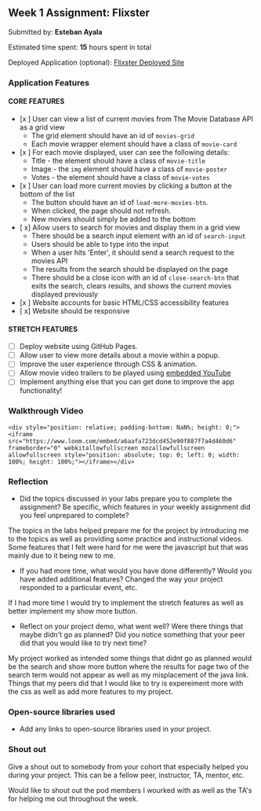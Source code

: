 

## Week 1 Assignment: Flixster

Submitted by: **Esteban Ayala**

Estimated time spent: **15** hours spent in total

Deployed Application (optional): [Flixster Deployed Site](ADD_LINK_HERE)

### Application Features

#### CORE FEATURES

- [x ] User can view a list of current movies from The Movie Database API as a grid view
  - The grid element should have an id of `movies-grid`
  - Each movie wrapper element should have a class of `movie-card`
- [x ] For each movie displayed, user can see the following details:
  - Title - the element should have a class of `movie-title`
  - Image - the `img` element should have a class of `movie-poster`
  - Votes - the element should have a class of `movie-votes`
- [x ] User can load more current movies by clicking a button at the bottom of the list
  - The button should have an id of `load-more-movies-btn`.
  - When clicked, the page should not refresh.
  - New movies should simply be added to the bottom
- [ x] Allow users to search for movies and display them in a grid view
  - There should be a search input element with an id of `search-input`
  - Users should be able to type into the input
  - When a user hits 'Enter', it should send a search request to the movies API
  - The results from the search should be displayed on the page
  - There should be a close icon with an id of `close-search-btn` that exits the search, clears results, and shows the current movies displayed previously
- [x ] Website accounts for basic HTML/CSS accessibility features
- [ x] Website should be responsive

#### STRETCH FEATURES

- [ ] Deploy website using GitHub Pages. 
- [ ] Allow user to view more details about a movie within a popup.
- [ ] Improve the user experience through CSS & animation.
- [ ] Allow movie video trailers to be played using [embedded YouTube](https://support.google.com/youtube/answer/171780?hl=en)
- [ ] Implement anything else that you can get done to improve the app functionality!

### Walkthrough Video



`<div style="position: relative; padding-bottom: NaN%; height: 0;"><iframe src="https://www.loom.com/embed/a6aafa723dcd452e90f887f7a4d460d6" frameborder="0" webkitallowfullscreen mozallowfullscreen allowfullscreen style="position: absolute; top: 0; left: 0; width: 100%; height: 100%;"></iframe></div>`

### Reflection

* Did the topics discussed in your labs prepare you to complete the assignment? Be specific, which features in your weekly assignment did you feel unprepared to complete?

The topics in the labs helped prepare me for the project by introducing me to the topics as well as providing some practice and instructional videos. Some features that I felt were hard for me were the javascript but that was mainly due to it being new to me.

* If you had more time, what would you have done differently? Would you have added additional features? Changed the way your project responded to a particular event, etc.
  
If I had more time I would try to implement the stretch features as well as better implement my show more button.

* Reflect on your project demo, what went well? Were there things that maybe didn't go as planned? Did you notice something that your peer did that you would like to try next time?

My project worked as intended some things that didnt go as planned would be the search and show more button where the results for page two of the search term would not appear as well as my misplacement of the java link. Things that my peers did that I would like to try is expereiment more with the css as well as add more features to my project.

### Open-source libraries used

- Add any links to open-source libraries used in your project.

### Shout out

Give a shout out to somebody from your cohort that especially helped you during your project. This can be a fellow peer, instructor, TA, mentor, etc.

Would like to shout out the pod members I wourked with as well as the TA's for helping me out throughout the week.